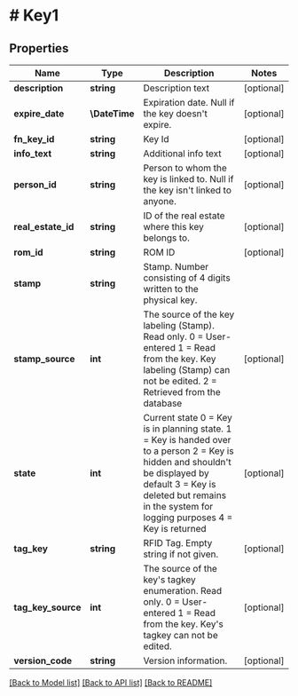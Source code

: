 # # Key1

## Properties

Name | Type | Description | Notes
------------ | ------------- | ------------- | -------------
**description** | **string** | Description text | [optional]
**expire_date** | **\DateTime** | Expiration date. Null if the key doesn&#39;t expire. | [optional]
**fn_key_id** | **string** | Key Id | [optional]
**info_text** | **string** | Additional info text | [optional]
**person_id** | **string** | Person to whom the key is linked to. Null if the key isn&#39;t linked to anyone. | [optional]
**real_estate_id** | **string** | ID of the real estate where this key belongs to. | [optional]
**rom_id** | **string** | ROM ID | [optional]
**stamp** | **string** | Stamp. Number consisting of 4 digits written to the physical key. |
**stamp_source** | **int** | The source of the key labeling (Stamp). Read only.    0 &#x3D; User-entered    1 &#x3D; Read from the key. Key labeling (Stamp) can not be edited.    2 &#x3D; Retrieved from the database | [optional]
**state** | **int** | Current state    0 &#x3D; Key is in planning state.    1 &#x3D; Key is handed over to a person    2 &#x3D; Key is hidden and shouldn&#39;t be displayed by default    3 &#x3D; Key is deleted but remains in the system for logging purposes    4 &#x3D; Key is returned | [optional]
**tag_key** | **string** | RFID Tag. Empty string if not given. | [optional]
**tag_key_source** | **int** | The source of the key&#39;s tagkey enumeration. Read only.      0 &#x3D; User-entered    1 &#x3D; Read from the key. Key&#39;s tagkey can not be edited. | [optional]
**version_code** | **string** | Version information. | [optional]

[[Back to Model list]](../../README.md#models) [[Back to API list]](../../README.md#endpoints) [[Back to README]](../../README.md)
